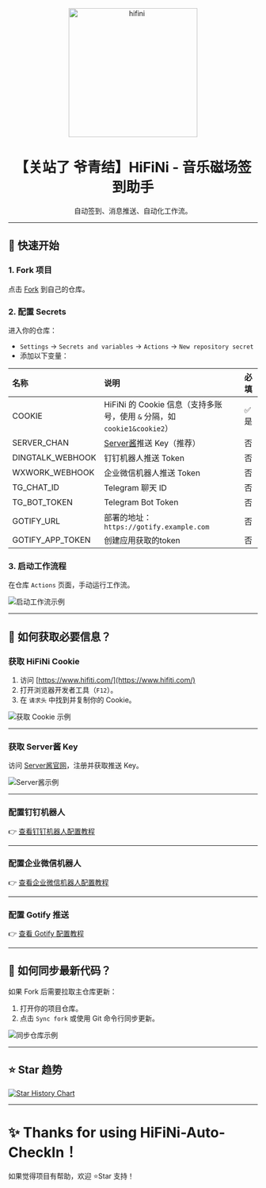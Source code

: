 
<section align="center">
  <img src="https://github.com/anduinnn/HiFiNi-Auto-CheckIn/assets/68073009/e50e9fa7-3ddd-4198-be59-fc231f9b8986" alt="hifini" width="260" />
</section>

<h1 align="center">【关站了 爷青结】HiFiNi - 音乐磁场签到助手</h1>

<p align="center">自动签到、消息推送、自动化工作流。</p>

---

## 🚀 快速开始

### 1. Fork 项目

点击 [Fork](https://github.com/anduinnn/HiFiNi-Auto-CheckIn) 到自己的仓库。

### 2. 配置 Secrets

进入你的仓库：

- `Settings` → `Secrets and variables` → `Actions` → `New repository secret`
- 添加以下变量：

| 名称               | 说明                                                      | 必填  |
|:-----------------|:--------------------------------------------------------|:----|
| COOKIE           | HiFiNi 的 Cookie 信息（支持多账号，使用 `&` 分隔，如 `cookie1&cookie2`） | ✅ 是 |
| SERVER_CHAN      | [Server酱](https://sct.ftqq.com/)推送 Key（推荐）              | 否   |
| DINGTALK_WEBHOOK | 钉钉机器人推送 Token                                           | 否   |
| WXWORK_WEBHOOK   | 企业微信机器人推送 Token                                         | 否   |
| TG_CHAT_ID       | Telegram 聊天 ID                                          | 否   |
| TG_BOT_TOKEN     | Telegram Bot Token                                      | 否   |
| GOTIFY_URL       | 部署的地址：`https://gotify.example.com`                      | 否   |
| GOTIFY_APP_TOKEN | 创建应用获取的token                                            | 否   |

### 3. 启动工作流程

在仓库 `Actions` 页面，手动运行工作流。

![启动工作流示例](https://github.com/anduinnn/HifiNiAutoCheckIn/assets/68073009/b89c7140-be7f-43aa-afaa-8554b4cab752)

---

## 🧩 如何获取必要信息？

### 获取 HiFiNi Cookie

1. 访问 [https://www.hifiti.com/](https://www.hifiti.com/)
2. 打开浏览器开发者工具（`F12`）。
3. 在 `请求头` 中找到并复制你的 Cookie。

![获取 Cookie 示例](https://github.com/anduinnn/HifiNiAutoCheckIn/assets/68073009/97528823-4d31-4c72-bcca-e95bb5d75792)

---

### 获取 Server酱 Key

访问 [Server酱官网](https://sct.ftqq.com/)，注册并获取推送 Key。

![Server酱示例](https://github.com/anduinnn/HifiNiAutoCheckIn/assets/68073009/c70b4471-2933-4441-964c-5aa2873c3590)

---

### 配置钉钉机器人

👉 [查看钉钉机器人配置教程](READMES/DingTalkRobotConfigInfo.md)

---

### 配置企业微信机器人

👉 [查看企业微信机器人配置教程](READMES/WeChatWorkRobotConfigInfo.md)

---

### 配置 Gotify 推送

👉 [查看 Gotify 配置教程](READMES/GofityConfigInfo.md)

---

## 🔄 如何同步最新代码？

如果 Fork 后需要拉取主仓库更新：

1. 打开你的项目仓库。
2. 点击 `Sync fork` 或使用 Git 命令行同步更新。

![同步仓库示例](https://github.com/anduinnn/HiFiNi-Auto-CheckIn/assets/68073009/46ab90db-b7fb-4097-9abe-fde8c2c3543e)

---

## ⭐ Star 趋势

[![Star History Chart](https://api.star-history.com/svg?repos=anduinnn/HiFiNi-Auto-CheckIn&type=Date)](https://www.star-history.com/#anduinnn/HiFiNi-Auto-CheckIn&Date)

---

# ✨ Thanks for using HiFiNi-Auto-CheckIn！

如果觉得项目有帮助，欢迎 ⭐️Star 支持！
